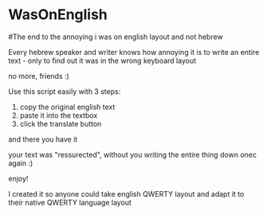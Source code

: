 # WasOnEnglish
#The end to the annoying i was on english layout and not hebrew

Every hebrew speaker and writer knows how annoying it is to write an entire text - only to find out it was in the wrong keyboard layout

no more, friends :)

Use this script easily with 3 steps:

1. copy the original english text
2. paste it into the textbox 
3. click the translate button

and there you have it

your text was "ressurected", without you writing the entire thing down onec again :)

enjoy!

I created it so anyone could take english QWERTY layout and adapt it to their native QWERTY language layout


